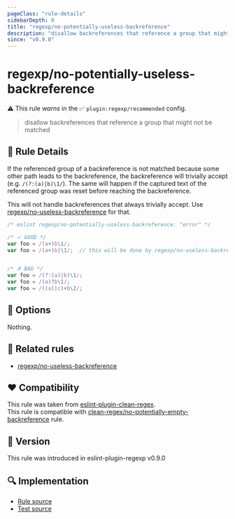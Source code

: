 ```yaml
---
pageClass: "rule-details"
sidebarDepth: 0
title: "regexp/no-potentially-useless-backreference"
description: "disallow backreferences that reference a group that might not be matched"
since: "v0.9.0"
---
```

# regexp/no-potentially-useless-backreference

⚠️ This rule _warns_ in the ✅ `plugin:regexp/recommended` config.

<!-- end auto-generated rule header -->

> disallow backreferences that reference a group that might not be matched

## :book: Rule Details

If the referenced group of a backreference is not matched because some other path leads to the backreference, the backreference will trivially accept (e.g. `/(?:(a)|b)\1/`). The same will happen if the captured text of the referenced group was reset before reaching the backreference.

This will not handle backreferences that always trivially accept. Use [regexp/no-useless-backreference] for that.

<eslint-code-block>

```js
/* eslint regexp/no-potentially-useless-backreference: "error" */

/* ✓ GOOD */
var foo = /(a+)b\1/;
var foo = /(a+)b|\1/;  // this will be done by regexp/no-useless-backreference


/* ✗ BAD */
var foo = /(?:(a)|b)\1/;
var foo = /(a)?b\1/;
var foo = /((a)|c)+b\2/;
```

</eslint-code-block>

## :wrench: Options

Nothing.

## :couple: Related rules

- [regexp/no-useless-backreference]

[regexp/no-useless-backreference]: ./no-useless-backreference.md

## :heart: Compatibility

This rule was taken from [eslint-plugin-clean-regex].\
This rule is compatible with [clean-regex/no-potentially-empty-backreference] rule.

[eslint-plugin-clean-regex]: https://github.com/RunDevelopment/eslint-plugin-clean-regex
[clean-regex/no-potentially-empty-backreference]: https://github.com/RunDevelopment/eslint-plugin-clean-regex/blob/master/docs/rules/no-potentially-empty-backreference.md

## :rocket: Version

This rule was introduced in eslint-plugin-regexp v0.9.0

## :mag: Implementation

- [Rule source](https://github.com/ota-meshi/eslint-plugin-regexp/blob/master/lib/rules/no-potentially-useless-backreference.ts)
- [Test source](https://github.com/ota-meshi/eslint-plugin-regexp/blob/master/tests/lib/rules/no-potentially-useless-backreference.ts)
